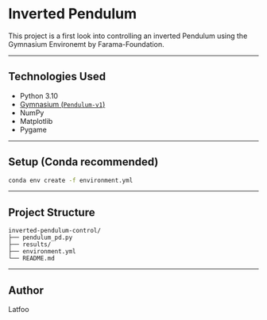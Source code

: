 # Inverted Pendulum

This project is a first look into controlling an inverted Pendulum using the Gymnasium Environemt by Farama-Foundation.

---

## Technologies Used

- Python 3.10
- [Gymnasium (`Pendulum-v1`)](https://github.com/Farama-Foundation/Gymnasium)
- NumPy
- Matplotlib
- Pygame

---

## Setup (Conda recommended)

```bash
conda env create -f environment.yml
```

---

## Project Structure

```
inverted-pendulum-control/
├── pendulum_pd.py
├── results/
├── environment.yml
└── README.md
```

---

## Author

Latfoo
